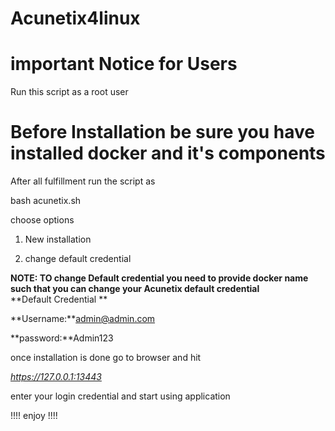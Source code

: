 # Acunetix4linux

# important Notice for Users 

Run this script as a root user

# Before Installation be sure you have installed docker and it's components

After all fulfillment run the script as 

bash acunetix.sh 

choose options 

1.  New installation 

2. change default credential
   
 **NOTE: TO change Default credential you need to provide docker name such that you can change your Acunetix default credential**   
**Default Credential **


**Username:**admin@admin.com

**password:**Admin123

once installation is done go to browser and hit 

_https://127.0.0.1:13443_

enter your login credential and start using application 

!!!! enjoy !!!!

